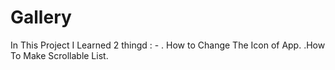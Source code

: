 # Gallery
In This Project I Learned 2 thingd : -
. How to Change The Icon of App.
.How To Make Scrollable List.
